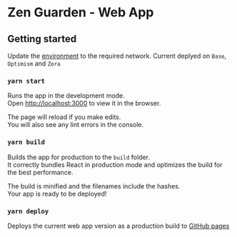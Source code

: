 # Zen Guarden  - Web App

## Getting started

Update the [environment](./src/logic/constants.ts) to the required network. Current deplyed on `Base`, `Optimism` and `Zora`

### `yarn start`

Runs the app in the development mode.\
Open [http://localhost:3000](http://localhost:3000) to view it in the browser.

The page will reload if you make edits.\
You will also see any lint errors in the console.

### `yarn build`

Builds the app for production to the `build` folder.\
It correctly bundles React in production mode and optimizes the build for the best performance.

The build is minified and the filenames include the hashes.\
Your app is ready to be deployed!

### `yarn deploy`

Deploys the current web app version as a production build to [GitHub pages](https://pages.github.com)